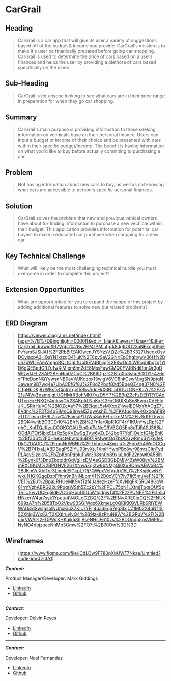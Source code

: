 
# CarGrail #

## Heading ##
  > CarGrail is a car app that will give its user a variety of suggestions based off of the budget & income you provide. CarGrail's mission is to make it's user be finanically prepared before going car shopping. CarGrail is used to determine the price of cars based on a users finances and helps the user by providing a plethora of cars based specifically on the users.
  

## Sub-Heading ##
  > CarGrail is for anyone looking to see what cars are in their price range in preperation for when they go car shopping.
  

## Summary ##
  > CarGrail's main purpose is providing information to those seeking information on vechicals base on their personal finance. Users can input a budget or income of their choice and be presented with cars within their specific budget/income. The benefit is having information on what you'd like to buy before actually commiting to purchasing a car.

## Problem ##
  > Not having information about new cars to buy, as well as not knowing what cars are accessible to person's specific personal finances.

## Solution ##
  > CarGrail solves the problem that new and previous vehical owners have about for finding information to purchase a new vechicle within their budget. This application provides information for potenital car buyers to make a educated car purchase when shopping for a new car.

## Key Technical Challenge ##
  > What will likely be the most challenging technical hurdle you must overcome in order to complete this project?

## Extension Opportunities ##
  > What are opportunities for you to expand the scope of this project by adding additional features to solve new but related problems?

## ERD Diagram
  > https://viewer.diagrams.net/index.html?tags=%7B%7D&highlight=0000ff&edit=_blank&layers=1&nav=1&title=CarGrail.drawio#R7Vpbc%2Bo2EP41PML4grk8JgROO23aNEknp09nFFvYamSJSiJAf%2F2RbBlfZAIOwcnJYSYzsVZiZe%2B3K327UsedxOsvDCyiaxpA3HGsYN1xrzqO41iuK%2F8pySaV2GNrlEpChgItywV36H%2BohZaWLlEAeWmgoBQLtCgLfUoI9EVJBhijq%2FKwOcXlWRcghIbgzgfYlD6gQESpdORZufwXiMIom9m2dE8MssFawCMQ0FVJBNdiRonQr3gDWQwIJEL2XAP2BFnHm0ZCqC%2B96Dgz%2BTdXo3shpSGGYIF4z6exFPtcDpnNQYywsnNB0aVWJKdzpx13wigV6VO8nkCswMpgSN9ptqN3awem9B7wg4e7UbACEfGf8J%2F8gZPbdfBXd5BqeQZ4qe37N0%2FfTtpHbDKj8xWKsfyCjntpTqvf5BkyAdcFkX6NL5DGULCNHKJ7u%2FZA21s74Vg3VzmgjqtlUQHMrRBohMKt7vzD5YP%2B9gZ2cFzDEIYRYCAdUTcpExENKQF4mksvGV2SAKp5LNnKx%2FxO6UIKbSn8Fwqx0VEFloJKUSRirHuVO%2BlOZcAaY7%2BEIqdL5sMXxo21lwelEDNxYhADgZ7LEVdnc%2F3TG4qSIMnQ98rwel5ZgwAshEL%2FKAfugjGwKQxbqAF89zTD2llmrxktH9LZcw%2FamuP1TjWu8akBFhrnknMN%2FlvSrKPLEw%2BQK4wljbBO3CDrl0%2Bh%2Bi%2Fn1ar0IpR1GF4rY1KUnYwLRp%2FghGLKpITQJKznCOOKCGAUEtn0pfPJNcG9VBGO5Ep8oTtiFASJ368iJODdAiTOt5IbjxELzRz5gKVEw9g3Vw6vZuE42bqR7YoFjOeIcfGNgBhK%2Bf306%2F0HheS4tebw1d4uB97IRMwetQqZbUCGwRmx3YjZjvfekDkGZDAGCJ%2FhqoNrWBNh%2FTbhcky43mzju%2Fntx9r4WnOCCqV%2B741xaLjABDBugPS2iYU93rvXtJ1XmHYwbPBx8wr98nvzCltnTydPLAavSizeis%2FbZpKonPqbIuPWr398sn0o89xjuLhdF22nowl9A58lh%2Bynx0f3DnoZkdtddrGdVgHzDMAeGSDBGbEMjV4ZsW08vV%2BMmRXDBUM%2BPONVF2G1XNwaZqi2w8bNMpQi0XuBOhwABiVxB4%2BJKmVuXbiTer3LjneldElGkpL7Rj7QWpxVeIVrJrx15Ll%2FKsj6owNYIwku1HGKQggDzpFfhm9nBNjNLbmX1%2B0xVCY7lv71K5muVeF%2FKVE1%2BJ%2BpaLRHUeMK9VtTzf4Ja8ezHzeFfoXvNlgFKl5RQ48GbW61rrnVzhABRG22u9PoqrWSth5Zc2bY%2FPCu75bN1LXtmjTbqrOUfSpTeTUFwvUCEg5ldH7CGqHbuD5U5iV1qdqwTd%2F2zPUNEZ%2FGn5JHNkerW4ar7syk1Yputu4V4OLgGZGQ%2F%2BR4vXRE0ipCQ%2FNUK699zA7h%2B58ToO2Vkw93SGIWqx6XkmeLc0QlBKKGVLRb6RiYEWWAUizdSwsgsblNUhxKiuX7KiUrYFjI4qa3Eq57eg3IxjC71M02X4uNf1Sj52XNq3Wx82rT2XXtIruylyQ4%2B9lzk8zPruN8W%2BGRuV%2Fl%2Bo5rVWA%2FOPWrKHKqik58hjBseNHslF610zs%2BDOpdp5psVMP9UNyNO4dbjzoaeNnMb3Gmw%2FO7t%2B70Ow%3D%3D

## Wireframes
  > (https://www.figma.com/file/lCdLDw9F780pXbUWT7Nkae/Untitled?node-id=0%3A1)

***Contact:***

Product Manager/Developer: Mark Giddings

* [LinkedIn](https://www.linkedin.com/in/mark-giddings-104a74146/)
* [Github](https://github.com/MarkGiddings202)

___

***Contact:***

Developer: Delvin Reyes

* [LinkedIn](https://www.linkedin.com/in/delvinreyes/)
* [Github](https://github.com/DelvinReyes95)
  
___

***Contact:***

Developer: Noel Fernandez

* [LinkedIn](https://www.linkedin.com/in/noelfernandez98/)
* [Github](https://github.com/noelfernandez98)
